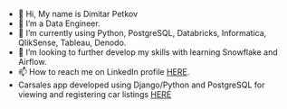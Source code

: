 - 👋 Hi, My name is Dimitar Petkov
- 👀 I’m a Data Engineer.
- 🌱 I’m currently using Python, PostgreSQL, Databricks, Informatica, QlikSense, Tableau, Denodo.
- 💞️ I’m looking to further develop my skills with learning Snowflake and Airflow.
- 📫 How to reach me on LinkedIn profile <a href="https://www.linkedin.com/in/dimitar-petkov-95aa1b228/">HERE</a>.
- Carsales app developed using Django/Python and PostgreSQL for viewing and registering car listings <a href="http://dimitartest354.pythonanywhere.com/" rel="nofollow">HERE</a>

<!---
dpetkov354/dpetkov354 is a ✨ special ✨ repository because its `README.md` (this file) appears on your GitHub profile.
You can click the Preview link to take a look at your changes.
--->
